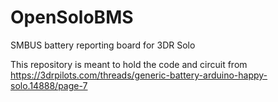# OpenSoloBMS
SMBUS battery reporting board for 3DR Solo

This repository is meant to hold the code and circuit from https://3drpilots.com/threads/generic-battery-arduino-happy-solo.14888/page-7
